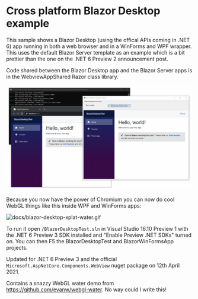 # Cross platform Blazor Desktop example

This sample shows a Blazor Desktop (using the offical APIs coming in .NET 6) app running in both a web browser and in a WinForms and WPF wrapper. This uses the default Blazor Server template as an example which is a bit prettier than the one on the .NET 6 Preview 2 announcement post.

Code shared between the Blazor Desktop app and the Blazor Server apps is in the WebviewAppShared Razor class library.

![docs/blazor-desktop-xplat.gif](docs/blazor-desktop-xplat.gif)

Because you now have the power of Chromium you can now do cool WebGL things like this inside WPF and WinForms apps:

![docs/blazor-desktop-xplat-water.gif](docs/blazor-desktop-xplat-water.gif)

To run it open ```/BlazorDesktopTest.sln``` in Visual Studio 16.10 Preview 1 with the .NET 6 Preview 3 SDK installed and "Enable Preview .NET SDKs" turned on. You can then F5 the BlazorDesktopTest and BlazorWinFormsApp projects. 

Updated for .NET 6 Preview 3 and the official ```Microsoft.AspNetCore.Components.WebView``` nuget package on 12th April 2021.

Contains a snazzy WebGL water demo from https://github.com/evanw/webgl-water. No way could I write this!